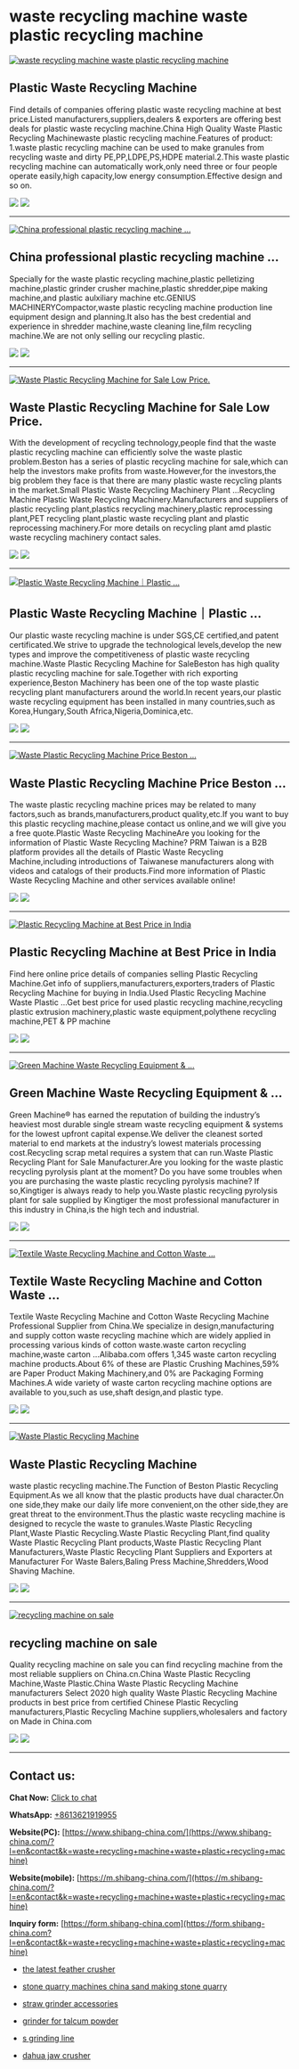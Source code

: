 # waste recycling machine waste plastic recycling machine

<a href="https://swt.shibang-china.com/?l=en&img&k=waste+recycling+machine+waste+plastic+recycling+machine" target="_blank">![waste recycling machine waste plastic recycling machine](http://static.shibang-china.com/all-800x300/818.jpg)</a>

## Plastic Waste Recycling Machine
Find details of companies offering plastic waste recycling machine at best price.Listed manufacturers,suppliers,dealers &amp; exporters are offering best deals for plastic waste recycling machine.China High Quality Waste Plastic Recycling Machinewaste plastic recycling machine.Features of product: 1.waste plastic recycling machine can be used to make granules from recycling waste and dirty PE,PP,LDPE,PS,HDPE material.2.This waste plastic recycling machine can automatically work,only need three or four people operate easily,high capacity,low energy consumption.Effective design and so on.


<a href="https://whatsapp.shibangsoft.com/WhatsApp.php" target="_blank" title="WhatsApp">![](http://static.shibang-china.com/icon/whatsapp.png)</a> <a href="https://swt.shibang-china.com/?l=en&icon&k=waste+recycling+machine+waste+plastic+recycling+machine" target="_blank">![](http://static.shibang-china.com/icon/chat-en.png)</a>

---

<a href="https://swt.shibang-china.com/?l=en&img&k=waste+recycling+machine+waste+plastic+recycling+machine" target="_blank">![China professional plastic recycling machine …](http://static.shibang-china.com/all-800x300/601.jpg)</a>

## China professional plastic recycling machine …
Specially for the waste plastic recycling machine,plastic pelletizing machine,plastic grinder crusher machine,plastic shredder,pipe making machine,and plastic aulxiliary machine etc.GENIUS MACHINERYCompactor,waste plastic recycling machine production line equipment design and planning.It also has the best credential and experience in shredder machine,waste cleaning line,film recycling machine.We are not only selling our recycling plastic.


<a href="https://whatsapp.shibangsoft.com/WhatsApp.php" target="_blank" title="WhatsApp">![](http://static.shibang-china.com/icon/whatsapp.png)</a> <a href="https://swt.shibang-china.com/?l=en&icon&k=waste+recycling+machine+waste+plastic+recycling+machine" target="_blank">![](http://static.shibang-china.com/icon/chat-en.png)</a>

---

<a href="https://swt.shibang-china.com/?l=en&img&k=waste+recycling+machine+waste+plastic+recycling+machine" target="_blank">![Waste Plastic Recycling Machine for Sale Low Price.](http://static.shibang-china.com/all-800x300/1008.jpg)</a>

## Waste Plastic Recycling Machine for Sale Low Price.
With the development of recycling technology,people find that the waste plastic recycling machine can efficiently solve the waste plastic problem.Beston has a series of plastic recycling machine for sale,which can help the investors make profits from waste.However,for the investors,the big problem they face is that there are many plastic waste recycling plants in the market.Small Plastic Waste Recycling Machinery Plant …Recycling Machine Plastic Waste Recycling Machinery.Manufacturers and suppliers of plastic recycling plant,plastics recycling machinery,plastic reprocessing plant,PET recycling plant,plastic waste recycling plant and plastic reprocessing machinery.For more details on recycling plant amd plastic waste recycling machinery contact sales.


<a href="https://whatsapp.shibangsoft.com/WhatsApp.php" target="_blank" title="WhatsApp">![](http://static.shibang-china.com/icon/whatsapp.png)</a> <a href="https://swt.shibang-china.com/?l=en&icon&k=waste+recycling+machine+waste+plastic+recycling+machine" target="_blank">![](http://static.shibang-china.com/icon/chat-en.png)</a>

---

<a href="https://swt.shibang-china.com/?l=en&img&k=waste+recycling+machine+waste+plastic+recycling+machine" target="_blank">![Plastic Waste Recycling Machine｜Plastic …](http://static.shibang-china.com/all-800x300/284.jpg)</a>

## Plastic Waste Recycling Machine｜Plastic …
Our plastic waste recycling machine is under SGS,CE certified,and patent certificated.We strive to upgrade the technological levels,develop the new types and improve the competitiveness of plastic waste recycling machine.Waste Plastic Recycling Machine for SaleBeston has high quality plastic recycling machine for sale.Together with rich exporting experience,Beston Machinery has been one of the top waste plastic recycling plant manufacturers around the world.In recent years,our plastic waste recycling equipment has been installed in many countries,such as Korea,Hungary,South Africa,Nigeria,Dominica,etc.


<a href="https://whatsapp.shibangsoft.com/WhatsApp.php" target="_blank" title="WhatsApp">![](http://static.shibang-china.com/icon/whatsapp.png)</a> <a href="https://swt.shibang-china.com/?l=en&icon&k=waste+recycling+machine+waste+plastic+recycling+machine" target="_blank">![](http://static.shibang-china.com/icon/chat-en.png)</a>

---

<a href="https://swt.shibang-china.com/?l=en&img&k=waste+recycling+machine+waste+plastic+recycling+machine" target="_blank">![Waste Plastic Recycling Machine Price Beston …](http://static.shibang-china.com/all-800x300/573.jpg)</a>

## Waste Plastic Recycling Machine Price Beston …
The waste plastic recycling machine prices may be related to many factors,such as brands,manufacturers,product quality,etc.If you want to buy this plastic recycling machine,please contact us online,and we will give you a free quote.Plastic Waste Recycling MachineAre you looking for the information of Plastic Waste Recycling Machine? PRM Taiwan is a B2B platform provides all the details of Plastic Waste Recycling Machine,including introductions of Taiwanese manufacturers along with videos and catalogs of their products.Find more information of Plastic Waste Recycling Machine and other services available online!


<a href="https://whatsapp.shibangsoft.com/WhatsApp.php" target="_blank" title="WhatsApp">![](http://static.shibang-china.com/icon/whatsapp.png)</a> <a href="https://swt.shibang-china.com/?l=en&icon&k=waste+recycling+machine+waste+plastic+recycling+machine" target="_blank">![](http://static.shibang-china.com/icon/chat-en.png)</a>

---

<a href="https://swt.shibang-china.com/?l=en&img&k=waste+recycling+machine+waste+plastic+recycling+machine" target="_blank">![Plastic Recycling Machine at Best Price in India](http://static.shibang-china.com/all-800x300/1120.jpg)</a>

## Plastic Recycling Machine at Best Price in India
Find here online price details of companies selling Plastic Recycling Machine.Get info of suppliers,manufacturers,exporters,traders of Plastic Recycling Machine for buying in India.Used Plastic Recycling Machine Waste Plastic …Get best price for used plastic recycling machine,recycling plastic extrusion machinery,plastic waste equipment,polythene recycling machine,PET &amp; PP machine


<a href="https://whatsapp.shibangsoft.com/WhatsApp.php" target="_blank" title="WhatsApp">![](http://static.shibang-china.com/icon/whatsapp.png)</a> <a href="https://swt.shibang-china.com/?l=en&icon&k=waste+recycling+machine+waste+plastic+recycling+machine" target="_blank">![](http://static.shibang-china.com/icon/chat-en.png)</a>

---

<a href="https://swt.shibang-china.com/?l=en&img&k=waste+recycling+machine+waste+plastic+recycling+machine" target="_blank">![Green Machine Waste Recycling Equipment &amp; …](http://static.shibang-china.com/all-800x300/709.jpg)</a>

## Green Machine Waste Recycling Equipment &amp; …
Green Machine&#174; has earned the reputation of building the industry’s heaviest most durable single stream waste recycling equipment &amp; systems for the lowest upfront capital expense.We deliver the cleanest sorted material to end markets at the industry’s lowest materials processing cost.Recycling scrap metal requires a system that can run.Waste Plastic Recycling Plant for Sale Manufacturer.Are you looking for the waste plastic recycling pyrolysis plant at the moment? Do you have some troubles when you are purchasing the waste plastic recycling pyrolysis machine? If so,Kingtiger is always ready to help you.Waste plastic recycling pyrolysis plant for sale supplied by Kingtiger the most professional manufacturer in this industry in China,is the high tech and industrial.


<a href="https://whatsapp.shibangsoft.com/WhatsApp.php" target="_blank" title="WhatsApp">![](http://static.shibang-china.com/icon/whatsapp.png)</a> <a href="https://swt.shibang-china.com/?l=en&icon&k=waste+recycling+machine+waste+plastic+recycling+machine" target="_blank">![](http://static.shibang-china.com/icon/chat-en.png)</a>

---

<a href="https://swt.shibang-china.com/?l=en&img&k=waste+recycling+machine+waste+plastic+recycling+machine" target="_blank">![Textile Waste Recycling Machine and Cotton Waste …](http://static.shibang-china.com/all-800x300/438.jpg)</a>

## Textile Waste Recycling Machine and Cotton Waste …
Textile Waste Recycling Machine and Cotton Waste Recycling Machine Professional Supplier from China.We specialize in design,manufacturing and supply cotton waste recycling machine which are widely applied in processing various kinds of cotton waste.waste carton recycling machine,waste carton …Alibaba.com offers 1,345 waste carton recycling machine products.About 6% of these are Plastic Crushing Machines,59% are Paper Product Making Machinery,and 0% are Packaging Forming Machines.A wide variety of waste carton recycling machine options are available to you,such as use,shaft design,and plastic type.


<a href="https://whatsapp.shibangsoft.com/WhatsApp.php" target="_blank" title="WhatsApp">![](http://static.shibang-china.com/icon/whatsapp.png)</a> <a href="https://swt.shibang-china.com/?l=en&icon&k=waste+recycling+machine+waste+plastic+recycling+machine" target="_blank">![](http://static.shibang-china.com/icon/chat-en.png)</a>

---

<a href="https://swt.shibang-china.com/?l=en&img&k=waste+recycling+machine+waste+plastic+recycling+machine" target="_blank">![Waste Plastic Recycling Machine](http://static.shibang-china.com/all-800x300/950.jpg)</a>

## Waste Plastic Recycling Machine
waste plastic recycling machine.The Function of Beston Plastic Recycling Equipment.As we all know that the plastic products have dual character.On one side,they make our daily life more convenient,on the other side,they are great threat to the environment.Thus the plastic waste recycling machine is designed to recycle the waste to granules.Waste Plastic Recycling Plant,Waste Plastic Recycling.Waste Plastic Recycling Plant,find quality Waste Plastic Recycling Plant products,Waste Plastic Recycling Plant Manufacturers,Waste Plastic Recycling Plant Suppliers and Exporters at Manufacturer For Waste Balers,Baling Press Machine,Shredders,Wood Shaving Machine.


<a href="https://whatsapp.shibangsoft.com/WhatsApp.php" target="_blank" title="WhatsApp">![](http://static.shibang-china.com/icon/whatsapp.png)</a> <a href="https://swt.shibang-china.com/?l=en&icon&k=waste+recycling+machine+waste+plastic+recycling+machine" target="_blank">![](http://static.shibang-china.com/icon/chat-en.png)</a>

---

<a href="https://swt.shibang-china.com/?l=en&img&k=waste+recycling+machine+waste+plastic+recycling+machine" target="_blank">![recycling machine on sale](http://static.shibang-china.com/all-800x300/1027.jpg)</a>

## recycling machine on sale
Quality recycling machine on sale you can find recycling machine from the most reliable suppliers on China.cn.China Waste Plastic Recycling Machine,Waste Plastic.China Waste Plastic Recycling Machine manufacturers Select 2020 high quality Waste Plastic Recycling Machine products in best price from certified Chinese Plastic Recycling manufacturers,Plastic Recycling Machine suppliers,wholesalers and factory on Made in China.com


<a href="https://whatsapp.shibangsoft.com/WhatsApp.php" target="_blank" title="WhatsApp">![](http://static.shibang-china.com/icon/whatsapp.png)</a> <a href="https://swt.shibang-china.com/?l=en&icon&k=waste+recycling+machine+waste+plastic+recycling+machine" target="_blank">![](http://static.shibang-china.com/icon/chat-en.png)</a>

---
## Contact us:

**Chat Now:** [Click to chat](https://swt.shibang-china.com?l=en&contact&k=waste+recycling+machine+waste+plastic+recycling+machine)

**WhatsApp:**  [+8613621919955](https://whatsapp.shibangsoft.com/WhatsApp.php)

**Website(PC):** [https://www.shibang-china.com/](https://www.shibang-china.com/?l=en&contact&k=waste+recycling+machine+waste+plastic+recycling+machine)

**Website(mobile):** [https://m.shibang-china.com/](https://m.shibang-china.com/?l=en&contact&k=waste+recycling+machine+waste+plastic+recycling+machine)

**Inquiry form:** [https://form.shibang-china.com](https://form.shibang-china.com?l=en&contact&k=waste+recycling+machine+waste+plastic+recycling+machine)

* [the latest feather crusher](../155/the%20latest%20feather%20crusher.md)

* [stone quarry machines china sand making stone quarry](../157/stone%20quarry%20machines%20china%20sand%20making%20stone%20quarry.md)

* [straw grinder accessories](../155/straw%20grinder%20accessories.md)

* [grinder for talcum powder](../156/grinder%20for%20talcum%20powder.md)

* [s grinding line](../158/s%20grinding%20line.md)

* [dahua jaw crusher](../153/dahua%20jaw%20crusher.md)
